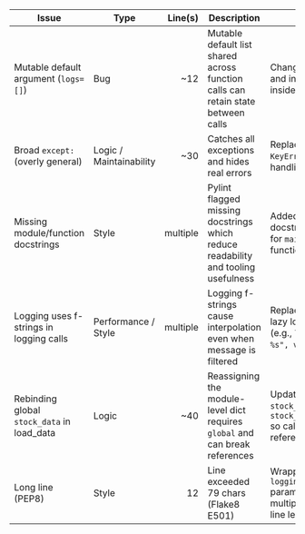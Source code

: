 | Issue | Type | Line(s) | Description | Fix Approach |
|---|---|---:|---|---|
| Mutable default argument (`logs=[]`) | Bug | ~12 | Mutable default list shared across function calls can retain state between calls | Changed default to `None` and initialize a new list inside `add_item` |
| Broad `except:` (overly general) | Logic / Maintainability | ~30 | Catches all exceptions and hides real errors | Replaced with specific `KeyError` and `TypeError` handling in `remove_item` |
| Missing module/function docstrings | Style | multiple | Pylint flagged missing docstrings which reduce readability and tooling usefulness | Added a module docstring and a docstring for `main` and `add_item` functions |
| Logging uses f-strings in logging calls | Performance / Style | multiple | Logging f-strings cause interpolation even when message is filtered | Replaced f-strings with lazy logging formatting (e.g., `logger.info("msg %s", val)`) |
| Rebinding global `stock_data` in load_data | Logic | ~40 | Reassigning the module-level dict requires `global` and can break references | Update in-place by `stock_data.clear()` and `stock_data.update(data)` so callers keep references |
| Long line (PEP8) | Style | 12 | Line exceeded 79 chars (Flake8 E501) | Wrapped `logging.basicConfig(...)` parameters across multiple lines to satisfy line length |
